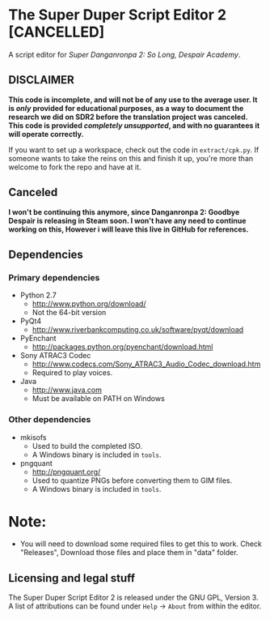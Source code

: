 # The Super Duper Script Editor 2 [CANCELLED]

A script editor for _Super Danganronpa 2: So Long, Despair Academy_.

## DISCLAIMER

**This code is incomplete, and will not be of any use to the average user. It is _only_ provided for educational purposes, as a way to document the research we did on SDR2 before the translation project was canceled. This code is provided _completely unsupported_, and with no guarantees it will operate correctly.**

If you want to set up a workspace, check out the code in `extract/cpk.py`. If someone wants to take the reins on this and finish it up, you're more than welcome to fork the repo and have at it.

## Canceled
**I won't be continuing this anymore, since Danganronpa 2: Goodbye Despair is releasing in Steam soon. I won't have any need to continue working on this, However i will leave this live in GitHub for references.**

## Dependencies

### Primary dependencies

* Python 2.7
    * <http://www.python.org/download/>
    * Not the 64-bit version
* PyQt4
    * <http://www.riverbankcomputing.co.uk/software/pyqt/download>
* PyEnchant
    * <http://packages.python.org/pyenchant/download.html>
* Sony ATRAC3 Codec
    * <http://www.codecs.com/Sony_ATRAC3_Audio_Codec_download.htm>
    * Required to play voices.
* Java
    * <http://www.java.com>
    * Must be available on PATH on Windows

### Other dependencies

* mkisofs
    * Used to build the completed ISO.
    * A Windows binary is included in `tools`.
* pngquant
    * <http://pngquant.org/>
    * Used to quantize PNGs before converting them to GIM files.
    * A Windows binary is included in `tools`.

# Note:
   * You will need to download some required files to get this to work. Check "Releases", Download those files and place them in "data" folder.


## Licensing and legal stuff

The Super Duper Script Editor 2 is released under the GNU GPL, Version 3. A list of attributions can be found under `Help` -> `About` from within the editor.
